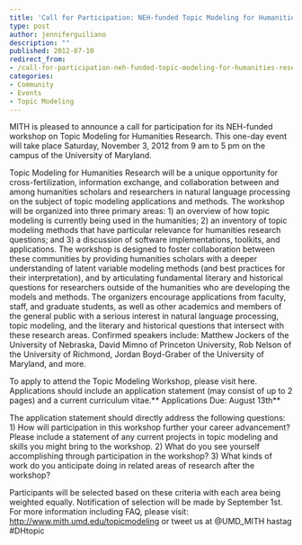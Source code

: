 ```yaml
---
title: 'Call for Participation: NEH-funded Topic Modeling for Humanities Research Workshop'
type: post
author: jenniferguiliano
description: ""
published: 2012-07-10
redirect_from: 
- /call-for-participation-neh-funded-topic-modeling-for-humanities-research-workshop/
categories:
- Community
- Events
- Topic Modeling
---
```

MITH is pleased to announce a call for participation for its NEH-funded workshop on Topic Modeling for Humanities Research. This one-day event will take place Saturday, November 3, 2012 from 9 am to 5 pm on the campus of the University of Maryland.

Topic Modeling for Humanities Research will be a unique opportunity for cross-fertilization, information exchange, and collaboration between and among humanities scholars and researchers in natural language processing on the subject of topic modeling applications and methods. The workshop will be organized into three primary areas: 1) an overview of how topic modeling is currently being used in the humanities; 2) an inventory of topic modeling methods that have particular relevance for humanities research questions; and 3) a discussion of software implementations, toolkits, and applications. The workshop is designed to foster collaboration between these communities by providing humanities scholars with a deeper understanding of latent variable modeling methods (and best practices for their interpretation), and by articulating fundamental literary and historical questions for researchers outside of the humanities who are developing the models and methods. The organizers encourage applications from faculty, staff, and graduate students, as well as other academics and members of the general public with a serious interest in natural language processing, topic modeling, and the literary and historical questions that intersect with these research areas. Confirmed speakers include: Matthew Jockers of the University of Nebraska, David Mimno of Princeton University, Rob Nelson of the University of Richmond, Jordan Boyd-Graber of the University of Maryland, and more.

To apply to attend the Topic Modeling Workshop, please visit here. Applications should include an application statement (may consist of up to 2 pages) and a current curriculum vitae.** Applications Due: August 13th**

The application statement should directly address the following questions: 1) How will participation in this workshop further your career advancement? Please include a statement of any current projects in topic modeling and skills you might bring to the workshop. 2) What do you see yourself accomplishing through participation in the workshop? 3) What kinds of work do you anticipate doing in related areas of research after the workshop?

Participants will be selected based on these criteria with each area being weighted equally. Notification of selection will be made by September 1st. For more information including FAQ, please visit: http://www.mith.umd.edu/topicmodeling or tweet us at @UMD_MITH hastag #DHtopic
